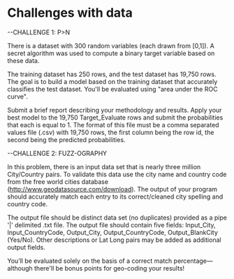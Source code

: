 # Challenges with data

--CHALLENGE 1: P>N

There is a dataset with 300 random variables (each drawn from [0,1]). A secret algorithm was used to compute a binary target variable based on these data.

The training dataset has 250 rows, and the test dataset has 19,750 rows. The goal is to build a model based on the training dataset that accurately classifies the test dataset. You'll be evaluated using "area under the ROC curve".

Submit a brief report describing your methodology and results. Apply your best model to the 19,750 Target_Evaluate rows and submit the probabilities that each is equal to 1.  The format of this file must be a comma separated values file (.csv) with 19,750 rows, the first column being the row id, the second being the predicted probabilities.


--CHALLENGE 2: FUZZ-OGRAPHY

In this problem, there is an input data set that is nearly three million City/Country pairs. To validate this data use the city name and country code from the free world cities database (http://www.geodatasource.com/download). The output of your program should accurately match each entry to its correct/cleaned city spelling and country code. 

The output file should be distinct data set (no duplicates) provided as a pipe '|' delimited .txt file. The output file should contain five fields: Input_City, Input_CountryCode, Output_City, Output_CountryCode, Output_BlankCity (Yes/No). Other descriptions or Lat Long pairs may be added as additional output fields.

You’ll be evaluated solely on the basis of a correct match percentage—although there'll be bonus points for geo-coding your results!
